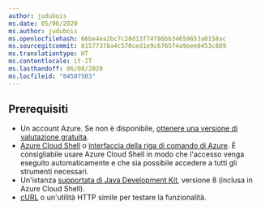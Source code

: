 ```yaml
---
author: judubois
ms.date: 05/06/2020
ms.author: judubois
ms.openlocfilehash: 66be4ea2bc7c28d13f74f86bb34659653a0158ac
ms.sourcegitcommit: 81577378a4c570ced1e9c6765f4a9eee8453c889
ms.translationtype: HT
ms.contentlocale: it-IT
ms.lasthandoff: 06/08/2020
ms.locfileid: "84507503"
---
```

## <a name="prerequisites"></a>Prerequisiti

- Un account Azure. Se non è disponibile, [ottenere una versione di valutazione gratuita](https://azure.microsoft.com/free/).
- [Azure Cloud Shell](/azure/cloud-shell/quickstart) o [interfaccia della riga di comando di Azure](/cli/azure/install-azure-cli). È consigliabile usare Azure Cloud Shell in modo che l'accesso venga eseguito automaticamente e che sia possibile accedere a tutti gli strumenti necessari.
- Un'istanza [supportata di Java Development Kit](https://aka.ms/azure-jdks), versione 8 (inclusa in Azure Cloud Shell).
- [cURL](https://curl.haxx.se) o un'utilità HTTP simile per testare la funzionalità.
